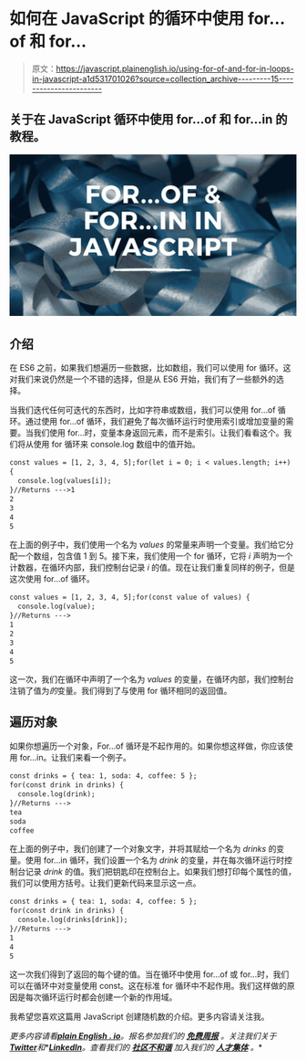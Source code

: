 # 如何在 JavaScript 的循环中使用 for…of 和 for…

> 原文：<https://javascript.plainenglish.io/using-for-of-and-for-in-loops-in-javascript-a1d531701026?source=collection_archive---------15----------------------->

## 关于在 JavaScript 循环中使用 for…of 和 for…in 的教程。

![](img/dd0f2f18c766b1f3d5909321ea9afbf8.png)

## 介绍

在 ES6 之前，如果我们想遍历一些数据，比如数组，我们可以使用 for 循环。这对我们来说仍然是一个不错的选择，但是从 ES6 开始，我们有了一些额外的选择。

当我们迭代任何可迭代的东西时，比如字符串或数组，我们可以使用 for…of 循环。通过使用 for…of 循环，我们避免了每次循环运行时使用索引或增加变量的需要。当我们使用 for…时，变量本身返回元素，而不是索引。让我们看看这个。我们将从使用 for 循环来 console.log 数组中的值开始。

```
const values = [1, 2, 3, 4, 5];for(let i = 0; i < values.length; i++) {
  console.log(values[i]);
}//Returns --->1
2
3
4
5
```

在上面的例子中，我们使用一个名为 *values* 的常量来声明一个变量。我们给它分配一个数组，包含值 1 到 5。接下来，我们使用一个 for 循环，它将 *i* 声明为一个计数器，在循环内部，我们控制台记录 *i* 的值。现在让我们重复同样的例子，但是这次使用 for…of 循环。

```
const values = [1, 2, 3, 4, 5];for(const value of values) {
  console.log(value);
}//Returns --->
1
2
3
4
5
```

这一次，我们在循环中声明了一个名为 *values* 的变量，在循环内部，我们控制台注销了值为*的*变量。我们得到了与使用 for 循环相同的返回值。

## 遍历对象

如果你想遍历一个对象，For…of 循环是不起作用的。如果你想这样做，你应该使用 for…in。让我们来看一个例子。

```
const drinks = { tea: 1, soda: 4, coffee: 5 };
for(const drink in drinks) {
  console.log(drink);
}//Returns --->
tea
soda
coffee
```

在上面的例子中，我们创建了一个对象文字，并将其赋给一个名为 *drinks* 的变量。使用 for…in 循环，我们设置一个名为 *drink* 的变量，并在每次循环运行时控制台记录 *drink* 的值。我们把钥匙印在控制台上。如果我们想打印每个属性的值，我们可以使用方括号。让我们更新代码来显示这一点。

```
const drinks = { tea: 1, soda: 4, coffee: 5 };
for(const drink in drinks) {
  console.log(drinks[drink]);
}//Returns --->
1
4
5
```

这一次我们得到了返回的每个键的值。当在循环中使用 for…of 或 for…时，我们可以在循环中对变量使用 const。这在标准 for 循环中不起作用。我们这样做的原因是每次循环运行时都会创建一个新的作用域。

我希望您喜欢这篇用 JavaScript 创建随机数的介绍。更多内容请关注我。

*更多内容请看*[***plain English . io***](https://plainenglish.io/)*。报名参加我们的* [***免费周报***](http://newsletter.plainenglish.io/) *。关注我们关于*[***Twitter***](https://twitter.com/inPlainEngHQ)*和**[***LinkedIn***](https://www.linkedin.com/company/inplainenglish/)*。查看我们的* [***社区不和谐***](https://discord.gg/GtDtUAvyhW) *加入我们的* [***人才集体***](https://inplainenglish.pallet.com/talent/welcome) *。**